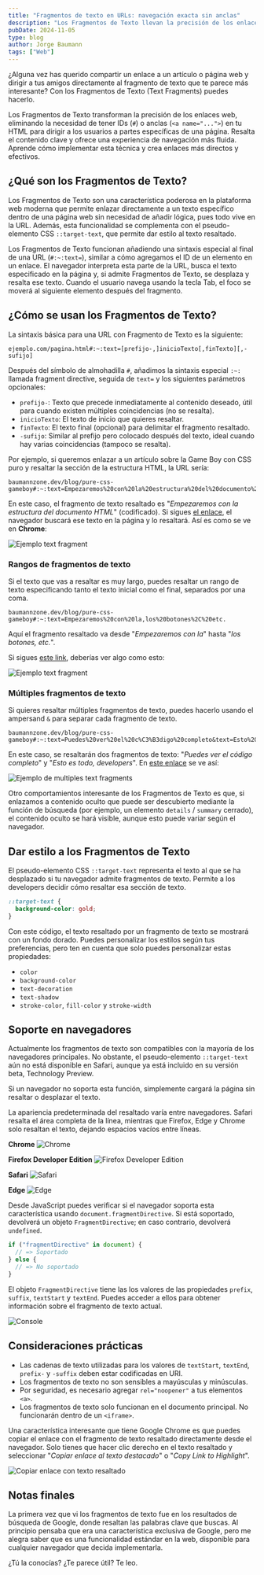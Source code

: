 ```yaml
---
title: "Fragmentos de texto en URLs: navegación exacta sin anclas"
description: "Los Fragmentos de Texto llevan la precisión de los enlaces web al siguiente nivel. Ya no necesitas IDs ni anclas (anchor) para dirigir a tus usuarios al contenido exacto de una página: resalta el texto clave y mejora la experiencia de navegación. Descubre cómo implementar esta técnica para crear enlaces más útiles y directos."
pubDate: 2024-11-05
type: blog
author: Jorge Baumann
tags: ["Web"]
---
```


¿Alguna vez has querido compartir un enlace a un artículo o página web y dirigir a tus amigos directamente al fragmento de texto que te parece más interesante? Con los Fragmentos de Texto (Text Fragments) puedes hacerlo.

Los Fragmentos de Texto transforman la precisión de los enlaces web, eliminando la necesidad de tener IDs (`#`) o anclas (`<a name="...">`) en tu HTML para dirigir a los usuarios a partes específicas de una página. Resalta el contenido clave y ofrece una experiencia de navegación más fluida. Aprende cómo implementar esta técnica y crea enlaces más directos y efectivos.

## ¿Qué son los Fragmentos de Texto?

Los Fragmentos de Texto son una característica poderosa en la plataforma web moderna que permite enlazar directamente a un texto específico dentro de una página web sin necesidad de añadir lógica, pues todo vive en la URL. Además, esta funcionalidad se complementa con el pseudo-elemento CSS `::target-text`, que permite dar estilo al texto resaltado.

Los Fragmentos de Texto funcionan añadiendo una sintaxis especial al final de una URL (`#:~:text=`), similar a cómo agregamos el ID de un elemento en un enlace. El navegador interpreta esta parte de la URL, busca el texto especificado en la página y, si admite Fragmentos de Texto, se desplaza y resalta ese texto. Cuando el usuario navega usando la tecla Tab, el foco se moverá al siguiente elemento después del fragmento.

## ¿Cómo se usan los Fragmentos de Texto?

La sintaxis básica para una URL con Fragmento de Texto es la siguiente:

```
ejemplo.com/pagina.html#:~:text=[prefijo-,]inicioTexto[,finTexto][,-sufijo]
```

Después del símbolo de almohadilla `#`, añadimos la sintaxis especial `:~:` llamada fragment directive, seguida de `text=` y los siguientes parámetros opcionales:

- `prefijo-`: Texto que precede inmediatamente al contenido deseado, útil para cuando existen múltiples coincidencias (no se resalta).
- `inicioTexto`: El texto de inicio que quieres resaltar.
- `finTexto`: El texto final (opcional) para delimitar el fragmento resaltado.
- `-sufijo`: Similar al prefijo pero colocado después del texto, ideal cuando hay varias coincidencias (tampoco se resalta).

Por ejemplo, si queremos enlazar a un artículo sobre la Game Boy con CSS puro y resaltar la sección de la estructura HTML, la URL sería:

```
baumannzone.dev/blog/pure-css-gameboy#:~:text=Empezaremos%20con%20la%20estructura%20del%20documento%20HTML
```

En este caso, el fragmento de texto resaltado es "_Empezaremos con la estructura del documento HTML_" (codificado). Si sigues [el enlace](https://www.baumannzone.dev/blog/pure-css-gameboy#:~:text=Empezaremos%20con%20la%20estructura%20del%20documento%20HTML), el navegador buscará ese texto en la página y lo resaltará. Así es como se ve en **Chrome**:

![Ejemplo text fragment](../../assets/blog/fragmentos-de-texto-en-urls-navegacion-exacta-sin-anclas/text.png)

### Rangos de fragmentos de texto

Si el texto que vas a resaltar es muy largo, puedes resaltar un rango de texto especificando tanto el texto inicial como el final, separados por una coma.

```
baumannzone.dev/blog/pure-css-gameboy#:~:text=Empezaremos%20con%20la,los%20botones%2C%20etc.
```

Aquí el fragmento resaltado va desde "_Empezaremos con la_" hasta "_los botones, etc._".

Si sigues [este link](https://www.baumannzone.dev/blog/pure-css-gameboy#:~:text=Empezaremos%20con%20la,los%20botones%2C%20etc.), deberías ver algo como esto:

![Ejemplo text fragment](../../assets/blog/fragmentos-de-texto-en-urls-navegacion-exacta-sin-anclas/range.png)

### Múltiples fragmentos de texto

Si quieres resaltar múltiples fragmentos de texto, puedes hacerlo usando el ampersand `&` para separar cada fragmento de texto.

```
baumannzone.dev/blog/pure-css-gameboy#:~:text=Puedes%20ver%20el%20c%C3%B3digo%20completo&text=Esto%20es%20todo%2c%20developers
```

En este caso, se resaltarán dos fragmentos de texto: "_Puedes ver el código completo_" y "_Esto es todo, developers_". En [este enlace](https://www.baumannzone.dev/blog/pure-css-gameboy#:~:text=Puedes%20ver%20el%20c%C3%B3digo%20completo&text=Esto%20es%20todo%2c%20developers) se ve así:

![Ejemplo de multiples text fragments](../../assets/blog/fragmentos-de-texto-en-urls-navegacion-exacta-sin-anclas/multiple.png)

Otro comportamientos interesante de los Fragmentos de Texto es que, si enlazamos a contenido oculto que puede ser descubierto mediante la función de búsqueda (por ejemplo, un elemento `details` / `summary` cerrado), el contenido oculto se hará visible, aunque esto puede variar según el navegador.

## Dar estilo a los Fragmentos de Texto

El pseudo-elemento CSS `::target-text` representa el texto al que se ha desplazado si tu navegador admite fragmentos de texto. Permite a los developers decidir cómo resaltar esa sección de texto.

```css
::target-text {
  background-color: gold;
}
```

Con este código, el texto resaltado por un fragmento de texto se mostrará con un fondo dorado. Puedes personalizar los estilos según tus preferencias, pero ten en cuenta que solo puedes personalizar estas propiedades:

- `color`
- `background-color`
- `text-decoration`
- `text-shadow`
- `stroke-color`, `fill-color` y `stroke-width`

## Soporte en navegadores

Actualmente los fragmentos de texto son compatibles con la mayoría de los navegadores principales. No obstante, el pseudo-elemento `::target-text` aún no está disponible en Safari, aunque ya está incluido en su versión beta, Technology Preview.

Si un navegador no soporta esta función, simplemente cargará la página sin resaltar o desplazar el texto.

La apariencia predeterminada del resaltado varía entre navegadores. Safari resalta el área completa de la línea, mientras que Firefox, Edge y Chrome solo resaltan el texto, dejando espacios vacíos entre líneas.

**Chrome**
![Chrome](../../assets/blog/fragmentos-de-texto-en-urls-navegacion-exacta-sin-anclas/1.png)

**Firefox Developer Edition**
![Firefox Developer Edition](../../assets/blog/fragmentos-de-texto-en-urls-navegacion-exacta-sin-anclas/2.png)

**Safari**
![Safari](../../assets/blog/fragmentos-de-texto-en-urls-navegacion-exacta-sin-anclas/3.png)

**Edge**
![Edge](../../assets/blog/fragmentos-de-texto-en-urls-navegacion-exacta-sin-anclas/4.png)

Desde JavaScript puedes verificar si el navegador soporta esta característica usando `document.fragmentDirective`. Si está soportado, devolverá un objeto `FragmentDirective`; en caso contrario, devolverá `undefined`.

```js
if ("fragmentDirective" in document) {
  // => Soportado
} else {
  // => No soportado
}
```

El objeto `FragmentDirective` tiene las los valores de las propiedades `prefix`, `suffix`, `textStart` y `textEnd`. Puedes acceder a ellos para obtener información sobre el fragmento de texto actual.

![Console](../../assets/blog/fragmentos-de-texto-en-urls-navegacion-exacta-sin-anclas/console.png)

## Consideraciones prácticas

- Las cadenas de texto utilizadas para los valores de `textStart`, `textEnd`, `prefix-` y `-suffix` deben estar codificadas en URI.
- Los fragmentos de texto no son sensibles a mayúsculas y minúsculas.
- Por seguridad, es necesario agregar `rel="noopener"` a tus elementos `<a>`.
- Los fragmentos de texto solo funcionan en el documento principal. No funcionarán dentro de un `<iframe>`.

Una característica interesante que tiene Google Chrome es que puedes copiar el enlace con el fragmento de texto resaltado directamente desde el navegador. Solo tienes que hacer clic derecho en el texto resaltado y seleccionar "_Copiar enlace al texto destacado_" o "_Copy Link to Highlight_".

![Copiar enlace con texto resaltado](../../assets/blog/fragmentos-de-texto-en-urls-navegacion-exacta-sin-anclas/copy-link.png)

## Notas finales

La primera vez que vi los fragmentos de texto fue en los resultados de búsqueda de Google, donde resaltan las palabras clave que buscas. Al principio pensaba que era una característica exclusiva de Google, pero me alegra saber que es una funcionalidad estándar en la web, disponible para cualquier navegador que decida implementarla.

¿Tú la conocías? ¿Te parece útil? Te leo.
